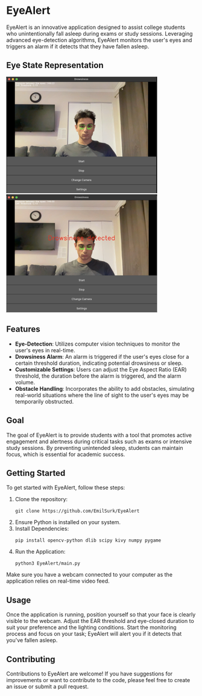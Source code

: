 # EyeAlert

EyeAlert is an innovative application designed to assist college students who unintentionally fall asleep during exams or study sessions. Leveraging advanced eye-detection algorithms, EyeAlert monitors the user's eyes and triggers an alarm if it detects that they have fallen asleep.

## Eye State Representation

<p float="left">
  <img src="EyeAlert-Open.png" width="400" /> 
  <img src="EyeAlert-Closed.png" width="400" />
</p>

## Features

- **Eye-Detection**: Utilizes computer vision techniques to monitor the user's eyes in real-time.
- **Drowsiness Alarm**: An alarm is triggered if the user's eyes close for a certain threshold duration, indicating potential drowsiness or sleep.
- **Customizable Settings**: Users can adjust the Eye Aspect Ratio (EAR) threshold, the duration before the alarm is triggered, and the alarm volume.
- **Obstacle Handling**: Incorporates the ability to add obstacles, simulating real-world situations where the line of sight to the user's eyes may be temporarily obstructed.

## Goal

The goal of EyeAlert is to provide students with a tool that promotes active engagement and alertness during critical tasks such as exams or intensive study sessions. By preventing unintended sleep, students can maintain focus, which is essential for academic success.

## Getting Started

To get started with EyeAlert, follow these steps:

1. Clone the repository:
    ```
    git clone https://github.com/EmilSurk/EyeAlert
    ```
2. Ensure Python is installed on your system.
3. Install Dependencies:
    ```
    pip install opencv-python dlib scipy kivy numpy pygame
    ```
4. Run the Application:
    ```
    python3 EyeAlert/main.py
    ```

Make sure you have a webcam connected to your computer as the application relies on real-time video feed.

## Usage

Once the application is running, position yourself so that your face is clearly visible to the webcam. Adjust the EAR threshold and eye-closed duration to suit your preference and the lighting conditions. Start the monitoring process and focus on your task; EyeAlert will alert you if it detects that you've fallen asleep.

## Contributing

Contributions to EyeAlert are welcome! If you have suggestions for improvements or want to contribute to the code, please feel free to create an issue or submit a pull request.

